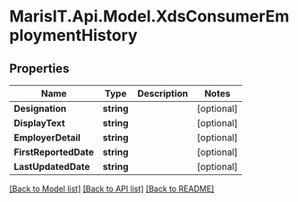 
# MarisIT.Api.Model.XdsConsumerEmploymentHistory

## Properties

Name | Type | Description | Notes
------------ | ------------- | ------------- | -------------
**Designation** | **string** |  | [optional] 
**DisplayText** | **string** |  | [optional] 
**EmployerDetail** | **string** |  | [optional] 
**FirstReportedDate** | **string** |  | [optional] 
**LastUpdatedDate** | **string** |  | [optional] 

[[Back to Model list]](../README.md#documentation-for-models)
[[Back to API list]](../README.md#documentation-for-api-endpoints)
[[Back to README]](../README.md)

